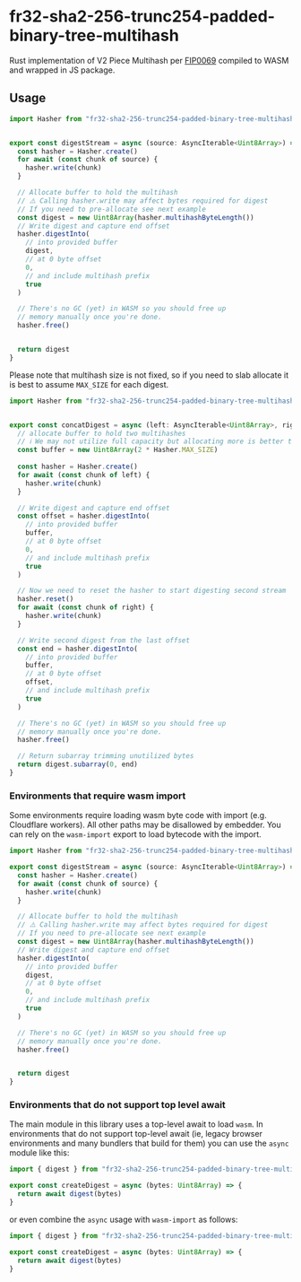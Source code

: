 # fr32-sha2-256-trunc254-padded-binary-tree-multihash

Rust implementation of V2 Piece Multihash per [FIP0069][] compiled to WASM and wrapped in JS package.

## Usage

```typescript
import Hasher from "fr32-sha2-256-trunc254-padded-binary-tree-multihash"


export const digestStream = async (source: AsyncIterable<Uint8Array>) => {
  const hasher = Hasher.create()
  for await (const chunk of source) {
    hasher.write(chunk)
  }

  // Allocate buffer to hold the multihash
  // ⚠️ Calling hasher.write may affect bytes required for digest
  // If you need to pre-allocate see next example
  const digest = new Uint8Array(hasher.multihashByteLength())
  // Write digest and capture end offset
  hasher.digestInto(
    // into provided buffer
    digest,
    // at 0 byte offset
    0,
    // and include multihash prefix
    true
  )

  // There's no GC (yet) in WASM so you should free up
  // memory manually once you're done.
  hasher.free()


  return digest
}
```

Please note that multihash size is not fixed, so if you need to slab allocate
it is best to assume `MAX_SIZE` for each digest.

```typescript
import Hasher from "fr32-sha2-256-trunc254-padded-binary-tree-multihash"


export const concatDigest = async (left: AsyncIterable<Uint8Array>, right: AsyncIterable<Uint8Array>) => {
  // allocate buffer to hold two multihashes
  // ℹ️ We may not utilize full capacity but allocating more is better than resizing
  const buffer = new Uint8Array(2 * Hasher.MAX_SIZE)
  
  const hasher = Hasher.create()
  for await (const chunk of left) {
    hasher.write(chunk)
  }

  // Write digest and capture end offset
  const offset = hasher.digestInto(
    // into provided buffer
    buffer,
    // at 0 byte offset
    0,
    // and include multihash prefix
    true
  )

  // Now we need to reset the hasher to start digesting second stream
  hasher.reset()
  for await (const chunk of right) {
    hasher.write(chunk)
  }

  // Write second digest from the last offset
  const end = hasher.digestInto(
    // into provided buffer
    buffer,
    // at 0 byte offset
    offset,
    // and include multihash prefix
    true
  )

  // There's no GC (yet) in WASM so you should free up
  // memory manually once you're done.
  hasher.free()

  // Return subarray trimming unutilized bytes
  return digest.subarray(0, end)
}
```

### Environments that require wasm import

Some environments require loading wasm byte code with import (e.g. Cloudflare workers). All other paths may be disallowed by embedder. You can rely on the `wasm-import` export to load bytecode with the import.

```javascript
import Hasher from "fr32-sha2-256-trunc254-padded-binary-tree-multihash/wasm-import"

export const digestStream = async (source: AsyncIterable<Uint8Array>) => {
  const hasher = Hasher.create()
  for await (const chunk of source) {
    hasher.write(chunk)
  }

  // Allocate buffer to hold the multihash
  // ⚠️ Calling hasher.write may affect bytes required for digest
  // If you need to pre-allocate see next example
  const digest = new Uint8Array(hasher.multihashByteLength())
  // Write digest and capture end offset
  hasher.digestInto(
    // into provided buffer
    digest,
    // at 0 byte offset
    0,
    // and include multihash prefix
    true
  )

  // There's no GC (yet) in WASM so you should free up
  // memory manually once you're done.
  hasher.free()


  return digest
}
```

### Environments that do not support top level await

The main module in this library uses a top-level await to load `wasm`. In environments that
do not support top-level await (ie, legacy browser environments and many bundlers that build
for them) you can use the `async` module like this:

```javascript
import { digest } from "fr32-sha2-256-trunc254-padded-binary-tree-multihash/async"

export const createDigest = async (bytes: Uint8Array) => {
  return await digest(bytes)
}
```

or even combine the `async` usage with `wasm-import` as follows:

```javascript
import { digest } from "fr32-sha2-256-trunc254-padded-binary-tree-multihash/async-wasm-import"

export const createDigest = async (bytes: Uint8Array) => {
  return await digest(bytes)
}
```


[FIP0069]:https://github.com/filecoin-project/FIPs/blob/master/FRCs/frc-0069.md
